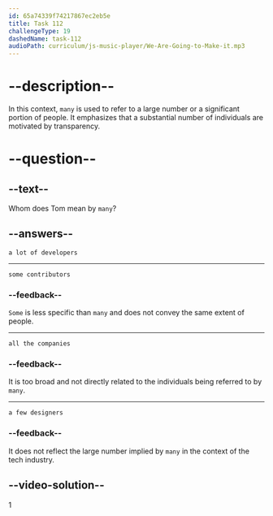 ```yaml
---
id: 65a74339f74217867ec2eb5e
title: Task 112
challengeType: 19
dashedName: task-112
audioPath: curriculum/js-music-player/We-Are-Going-to-Make-it.mp3
---
```


<!--
AUDIO REFERENCE:
Tom: Yeah, transparency is a strong motivator for many.
-->

# --description--

In this context, `many` is used to refer to a large number or a significant portion of people. It emphasizes that a substantial number of individuals are motivated by transparency.

# --question--

## --text--

Whom does Tom mean by `many`?

## --answers--

`a lot of developers`

---

`some contributors`

### --feedback--

`Some` is less specific than `many` and does not convey the same extent of people.

---

`all the companies`

### --feedback--

It is too broad and not directly related to the individuals being referred to by `many`.

---

`a few designers`

### --feedback--

It does not reflect the large number implied by `many` in the context of the tech industry.

## --video-solution--

1
